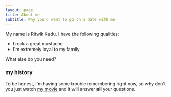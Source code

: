 ```yaml
---
layout: page
title: About me
subtitle: Why you'd want to go on a date with me
---
```


My name is Ritwik Kadu. I have the following qualities:

- I rock a great mustache
- I'm extremely loyal to my family

What else do you need?

### my history

To be honest, I'm having some trouble remembering right now, so why don't you just watch [my movie](https://drive.google.com/open?id=14ms2SdLdhVc8b67IMukIbt7z8ThS-LMd) and it will answer **all** your questions.

